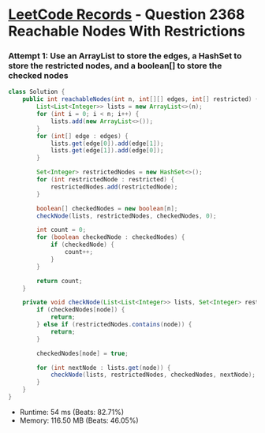 # [LeetCode Records](../../README.md) - Question 2368 Reachable Nodes With Restrictions

### Attempt 1: Use an ArrayList to store the edges, a HashSet to store the restricted nodes, and a boolean[] to store the checked nodes
```java
class Solution {
    public int reachableNodes(int n, int[][] edges, int[] restricted) {
        List<List<Integer>> lists = new ArrayList<>(n);
        for (int i = 0; i < n; i++) {
            lists.add(new ArrayList<>());
        }
        for (int[] edge : edges) {
            lists.get(edge[0]).add(edge[1]);
            lists.get(edge[1]).add(edge[0]);
        }

        Set<Integer> restrictedNodes = new HashSet<>();
        for (int restrictedNode : restricted) {
            restrictedNodes.add(restrictedNode);
        }

        boolean[] checkedNodes = new boolean[n];
        checkNode(lists, restrictedNodes, checkedNodes, 0);

        int count = 0;
        for (boolean checkedNode : checkedNodes) {
            if (checkedNode) {
                count++;
            }
        }

        return count;
    }

    private void checkNode(List<List<Integer>> lists, Set<Integer> restrictedNodes, boolean[] checkedNodes, int node) {
        if (checkedNodes[node]) {
            return;
        } else if (restrictedNodes.contains(node)) {
            return;
        }

        checkedNodes[node] = true;

        for (int nextNode : lists.get(node)) {
            checkNode(lists, restrictedNodes, checkedNodes, nextNode);
        }
    }
}
```
- Runtime: 54 ms (Beats: 82.71%)
- Memory: 116.50 MB (Beats: 46.05%)

<br>
